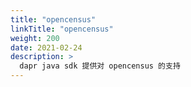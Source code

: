 ```yaml
---
title: "opencensus"
linkTitle: "opencensus"
weight: 200
date: 2021-02-24
description: >
  dapr java sdk 提供对 opencensus 的支持
---
```





